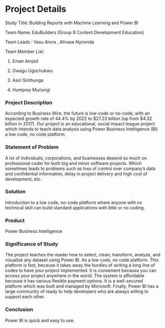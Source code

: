 # Project Details


Study Title: Building Reports with Machine Learning and Power BI

Team Name: EduBuilders (Group 8 Content Development Education)

Team Leads : Vasu Arora , Alinase Nyirenda

Team Member List: 

1. Eman Amjad

2. Owagu Ugochukwu

3. Asiri Sirithunga

4. Humprey Muriungi

### Project Description

According to Business Wire, the future is low-code or no-code, with an expected growth rate of 44.4% by 2022 to $27.23 billion (up from $4.32 billion in 2017). Our project is an educational, social impact league project which intends to teach data analysis using Power Business Intelligence (BI) a low code, no code platform.

### Statement of Problem

A lot of individuals, corporations, and businesses depend so much on professional coder for both big and minor software projects. Which sometimes leads to problems such as loss of control over company’s data and confidential information, delay in project delivery and high cost of development, etc.

### Solution

Introduction to a low code, no-code platform where anyone with no technical skill can build standard applications with little or no coding.

### Product

Power Business Intelligence

### Significance of Study

The project teaches the reader how to select, clean, transform, analyze, and visualize any dataset using Power BI. As a low code, no code platform. This platform is fast, because it takes away the hurdles of writing a long line of codes to have your project implemented. It is convenient because you can access your project anywhere in the world. The system is affordable because it has various flexible payment options. It is a well-secured platform which was built and managed by Microsoft.  Finally, Power BI has a large community of ready to help developers who are always willing to support each other.

### Conclusion
Power BI is quick and easy to use.

